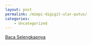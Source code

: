 ```yaml
---
layout: post
permalink: /mimpi-digigit-ular-putus/
categories:
    - Uncategorized
---
```


[Baca Selengkapnya](/07)